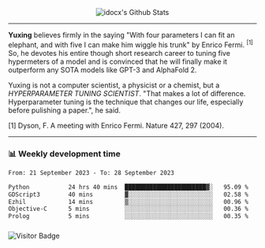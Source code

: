 <div align="center">
    <img align="center" src="https://github-readme-stats.vercel.app/api?username=idocx&show_icons=true&count_private=true&hide_border=true" alt="idocx's Github Stats"></img>
</div>

---

**Yuxing** believes firmly in the saying "With four parameters I can fit an elephant, and with five I can make him wiggle his trunk" by Enrico Fermi. <sup>[1]</sup> So, he devotes his entire though short research career to tuning five hypermeters of a model and is convinced that he will finally make it outperform any SOTA models like GPT-3 and AlphaFold 2.

Yuxing is not a computer scientist, a physicist or a chemist, but a *HYPERPARAMETER TUNING SCIENTIST*. "That makes a lot of difference. Hyperparameter tuning is the technique that changes our life, especially before pulishing a paper.", he said.

[1] Dyson, F. A meeting with Enrico Fermi. Nature 427, 297 (2004).


---

### 📊 Weekly development time
<!--START_SECTION:waka-->

```txt
From: 21 September 2023 - To: 28 September 2023

Python           24 hrs 40 mins  ███████████████████████▓░   95.09 %
GDScript3        40 mins         ▓░░░░░░░░░░░░░░░░░░░░░░░░   02.58 %
Ezhil            14 mins         ▒░░░░░░░░░░░░░░░░░░░░░░░░   00.96 %
Objective-C      5 mins          ░░░░░░░░░░░░░░░░░░░░░░░░░   00.36 %
Prolog           5 mins          ░░░░░░░░░░░░░░░░░░░░░░░░░   00.35 %
```

<!--END_SECTION:waka-->

### 

![Visitor Badge](https://visitor-badge.laobi.icu/badge?page_id=idocx.idocx)
